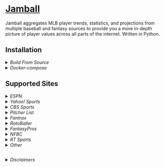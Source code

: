 # [Jamball](https://github.com/wazam/fantasy-baseball-buzz)

Jamball aggregates MLB player trends, statistics, and projections from multiple baseball and fantasy sources to provide you a more in-depth picture of player values across all parts of the internet. Written in Python.

## Installation

<details><summary><i>Build From Source</i></summary>

1. Install [git](https://git-scm.com/downloads) and [docker-compose](https://docs.docker.com/compose/install/).
2. Clone the repo.

    ```sh
    git clone https://github.com/wazam/fantasy-baseball-buzz.git
    ```

3. Change to the current working directory.

    ```sh
    cd ./fantasy-baseball-buzz
    ```

4. Run the `docker-compose.yml` file to build and run the app.

    ```sh
    docker-compose up -d
    ```

</details><details><summary><i>Docker-compose</i></summary>

```sh
---
version: "3"
services:
  app:
    image: ghcr.io/wazam/fantasy-baseball-buzz:main
    container_name: fantasy-baseball-buzz
    environment:
      - TZ=America/New_York
    ports:
      - "5000:5000"
```

</details>

## Supported Sites

<details><summary><i>ESPN</i></summary>

- [❌ % Rostered](https://fantasy.espn.com/baseball/playerrater)
  - [❌ 1 Day Change in % Rostered](https://fantasy.espn.com/baseball/addeddropped)
  - [✅ 7 Day Change in % Rostered](https://fantasy.espn.com/baseball/addeddropped)
- [❌ ADP](https://fantasy.espn.com/baseball/livedraftresults)
  - [❌ 1 Day Change in ADP](https://fantasy.espn.com/baseball/livedraftresults)
  - [❌ 7 Day Change in ADP](https://fantasy.espn.com/baseball/livedraftresults)
- [❌ Player Ratings](https://fantasy.espn.com/baseball/playerrater)
- [❌ Point Leaders](https://fantasy.espn.com/baseball/leaders?statSplit=currSeason&scoringPeriodId=0)
  - [❌ 7 Day Point Leaders](https://fantasy.espn.com/baseball/leaders?statSplit=currSeason&scoringPeriodId=0)
- [❌ Undroppables](https://fantasy.espn.com/baseball/players/undroppables)
- [❌ Closer Chart](https://www.espn.com/fantasy/baseball/flb/story?page=REcloserorgchart)
- [❌ ROS Points Rankings](https://www.espn.com/fantasy/baseball/story/_/id/33199412)
  - [❌ 7 Day Change in Rank](https://www.espn.com/fantasy/baseball/story/_/id/33199412)
  - [❌ ROS Points Position Rankings](https://www.espn.com/fantasy/baseball/story/_/id/33199412)
- [❌ ROS Category/Rotisserie Rankings](https://www.espn.com/fantasy/baseball/story/_/id/33208450)
- [❌ Daily Matchup Rankings](https://www.google.com/search?q=intitle:%22Fantasy+baseball+pitcher+rankings,+lineup+advice+for%22+intitle:%22Fantasy+baseball+pitcher+rankings,+lineup+advice+for%22+site:www.espn.com&tbs=sbd:1,qdr:m&tbm=nws&filter=0)

</details><details><summary><i>Yahoo! Sports</i></summary>

- [❌ % Rostered](https://baseball.fantasysports.yahoo.com/b1/148799/players)
  - [❌ 1 Day Change in % Rostered](https://baseball.fantasysports.yahoo.com/b1/buzzindex)
  - [❌ 7 Day Change in % Rostered](https://baseball.fantasysports.yahoo.com/b1/buzzindex)
- [✅ 1 Day Change in Roster Adds/Drops](https://baseball.fantasysports.yahoo.com/b1/buzzindex)
  - [✅ 7 Day Change in Roster Adds/Drops](https://baseball.fantasysports.yahoo.com/b1/buzzindex)
- [❌ Can't Cut](https://baseball.fantasysports.yahoo.com/b1/148799/cantcutlist)
- [❌ Who's Hot](https://baseball.fantasysports.yahoo.com/b1/whoshot)
- [❌ H2H MVPs](https://baseball.fantasysports.yahoo.com/b1/keystosuccess?st=head)
- [❌ Roto MVPs](https://baseball.fantasysports.yahoo.com/b1/keystosuccess?st=roto)
- [❌ Point Leader Rankings](https://baseball.fantasysports.yahoo.com/b1/148799/players)
  - [❌ 7 Day Rankings](https://baseball.fantasysports.yahoo.com/b1/148799/players?&sort=AR&sdir=1&status=ALL&pos=B&stat1=S_L7&jsenabled=1)
  - [❌ 14 Day Rankings](https://baseball.fantasysports.yahoo.com/b1/148799/players?&sort=AR&sdir=1&status=ALL&pos=B&stat1=S_L14&jsenabled=1)
  - [❌ 30 Day Rankings](https://baseball.fantasysports.yahoo.com/b1/148799/players?&sort=AR&sdir=1&status=ALL&pos=B&stat1=S_L30&jsenabled=1)
  - [❌ Pre-Season Rankings](https://baseball.fantasysports.yahoo.com/b1/148799/players?status=A&pos=B&cut_type=33&stat1=S_S_2022&myteam=0&sort=OR&sdir=1&pspid=782201687&activity=players_sort_click)

</details><details><summary><i>CBS Sports</i></summary>

- [❌ % Rostered](https://www.cbssports.com/search/baseball/players/)
  - [❌ 1 Day Change in % Rostered](https://www.cbssports.com/fantasy/baseball/trends/added/all/)
  - [✅ 7 Day Change in % Rostered](https://www.cbssports.com/fantasy/baseball/trends/added/all/)
- [❌ % Started](https://www.cbssports.com/search/baseball/players/)
- [❌ Position Ranking](https://www.cbssports.com/search/baseball/players/)
- [❌ Most Viewed](https://www.cbssports.com/fantasy/baseball/trends/viewed/all/)
- [❌ Point Leader Rankings](https://www.cbssports.com/fantasy/baseball/stats/)
  - [❌ 7 Day Rankings](https://www.cbssports.com/fantasy/baseball/stats/U/2022/7d/stats/)
  - [❌ 14 Day Rankings](https://www.cbssports.com/fantasy/baseball/stats/U/2022/14d/stats/)
  - [❌ 28 Day Rankings](https://www.cbssports.com/fantasy/baseball/stats/U/2022/28d/stats/)
- [❌ ROS H2H Rankings](https://www.cbssports.com/fantasy/baseball/rankings/h2h/C/)
- [❌ ROS Roto Rankings](https://www.cbssports.com/fantasy/baseball/rankings/roto/C/)
- [❌ H2H ADP](https://www.cbssports.com/fantasy/baseball/draft/averages/)
- [❌ Roto ADP](https://www.cbssports.com/fantasy/baseball/draft/averages/both/roto/all/)

</details><details><summary><i>Pitcher List</i></summary>

- [✅ ROS Starting Pitcher Rankings](https://www.pitcherlist.com/category/fantasy/the-list/)
  - [✅ 7 Day Change in Rank](https://www.pitcherlist.com/category/fantasy/the-list/)
- [✅ ROS Batter Rankings](https://www.pitcherlist.com/category/fantasy/hitter-list/)
  - [✅ 7 Day Change in Rank](https://www.pitcherlist.com/category/fantasy/hitter-list/)
- [✅ ROS Closing Pitcher Rankings](https://www.pitcherlist.com/category/fantasy/closing-time/)
  - [✅ 7 Day Change in Rank](https://www.pitcherlist.com/category/fantasy/closing-time/)
- [✅ ROS Relief Pitcher Rankings](https://www.pitcherlist.com/category/fantasy/the-hold-up/)
  - [✅ 7 Day Change in Rank](https://www.pitcherlist.com/category/fantasy/the-hold-up/)
- [✅ 7 Day Starting Pitcher Matchup Rankings](https://www.pitcherlist.com/category/fantasy/sit-or-start/)
- [✅ 7 Day 2-Start Pitcher Matchup Rankings](https://www.pitcherlist.com/category/fantasy/two-start-pitchers/)
- [✅ 2 Day Streaming Pitcher Matchup Rankings](https://www.pitcherlist.com/category/fantasy/sp-streamers/)
- [❌ Daily Player Projections](https://www.pitcherlist.com/category/dfs-betting/betting-picks/)
- [❌ Daily Player Projections](https://www.pitcherlist.com/category/fantasy/dfs/)
- [❌ Category Power Rankings](https://www.pitcherlist.com/category/fantasy/category-power-rankings/)
- [❌ Add/Drop Recommendations](https://www.pitcherlist.com/category/fantasy/buy-sell/)

</details><details><summary><i>Fantrax</i></summary>

- [❌ % Rostered](https://www.fantrax.com/login)
  - ❌ 1 Day Change in % Rostered
  - ❌ 7 Day Change in % Rostered
- ❌ % Started
  - ❌ 1 Day Change in % Rostered
  - ❌ 7 Day Change in % Rostered
- ❌ ADP
- ❌ Position Ranking
  - ❌ 7 Day Rankings
  - ❌ 14 Day Rankings
  - ❌ 30 Day Rankings
  - ❌ 60 Day Rankings
- ❌ Point Leader Rankings
  - ❌ 7 Day Rankings
  - ❌ 14 Day Rankings
  - ❌ 30 Day Rankings
  - ❌ 60 Day Rankings

</details><details><summary><i>RotoBaller</i></summary>

- [❌ 7 Day Starting Pitcher Matchup Rankings](https://www.rotoballer.com/tag/mlb-start-sit-series-for-fantasy-baseball)
- [❌ 7 Day 2-Start Pitcher Matchup Rankings](https://www.rotoballer.com/?s=%22Two-Start%20Pitcher%20Streamers%20for%20Fantasy%20Baseball%20-%20Week%22)
- [❌ 7 Day Streaming Hitter Recommendations](https://www.rotoballer.com/?s=%22Top%20Hitter%20Streamers%20and%20Starts%20for%20Fantasy%20Baseball%20-%20Week%22)
- [❌ Waiver Wire Rankings](https://www.rotoballer.com/fantasy-baseball-rankings/440514?pa=left#!/waiver-wire?league=Overall&page=1&perPage=100)
- [❌ Starting Pitcher Pickups](https://www.rotoballer.com/?s=%22Starting%20Pitcher%20Waiver%20Wire%20Pickups%20for%20Fantasy%20Baseball%20Week%22)
- [❌ Points Pitcher Pickups](https://www.rotoballer.com/?s=%22Points%20League%20Pitchers:%20Waiver%20Wire%20Pickups%20-%20Week%22)
- [❌ Points Hitter Pickups](https://www.rotoballer.com/?s=%22Points%20League%20Hitters:%20Waiver%20Wire%20Pickups%20-%20Week%22)

</details><details><summary><i>FantasyPros</i></summary>

- [❌ ROS Rankings](https://www.fantasypros.com/mlb/rankings/ros-overall.php)
- [❌ Current Rankings](https://www.fantasypros.com/mlb/rankings/overall.php)
- [❌ ADP Rankings](https://www.fantasypros.com/mlb/adp/overall.php)
- [❌ Streaming Pitcher Matchup Rankings](https://www.fantasypros.com/mlb/streaming-pitchers.php)
- [❌ Two Start Pitcher Matchup Rankings](https://www.fantasypros.com/mlb/two-start-pitchers.php)
- [❌ Stats](https://www.fantasypros.com/mlb/stats/hitters.php)
- [❌ Projections](https://www.fantasypros.com/mlb/projections/ros-hitters.php)
- [❌ Zeile Consensus Projections](https://www.fantasypros.com/mlb/projections/hitters.php)

</details><details><summary><i>NFBC</i></summary>

- [❌ % Rostered](https://nfc.shgn.com/players/baseball)
  - [❌ 1 Day Change in % Rostered](https://nfc.shgn.com/players/baseball)
  - [❌ 7 Day Change in % Rostered](https://nfc.shgn.com/players/baseball)
- [❌ % Started](https://nfc.shgn.com/players/baseball)
  - [❌ 1 Day Change in % Rostered](https://nfc.shgn.com/players/baseball)
  - [❌ 7 Day Change in % Rostered](https://nfc.shgn.com/players/baseball)
- [❌ Point Leader Rankings](https://nfc.shgn.com/players/baseball)
  - [❌ 7 Day Rankings](https://nfc.shgn.com/players/baseball)
  - [❌ 14 Day Rankings](https://nfc.shgn.com/players/baseball)
  - [❌ 30 Day Rankings](https://nfc.shgn.com/players/baseball)
- [❌ ADP](https://nfc.shgn.com/adp/baseball)

</details><details><summary><i>RT Sports</i></summary>

- [❌ Points ADP](https://rtsports.com/baseball/baseball-rankings.php?RULES=11&)
- [❌ Roto ADP](https://rtsports.com/baseball/baseball-rankings.php?RULES=11&)

</details><details><summary><i>Other</i></summary>

- [❌ Swish Analytics Next 24 Hours DraftKings Most Points](https://swishanalytics.com/optimus/mlb/fanduel-draftkings-live-scoring)
- [❌ FantasyData ROS Rankings](https://fantasydata.com/mlb/fantasy-baseball-rankings)
- [❌ RotoGrinders Past 7 Days FanDuel Most Points](https://rotogrinders.com/game-stats/mlb-hitter?site=fanduel&range=1week)
- [❌ SP Streamer Next 3 Days Pitcher Streamers](https://spstreamer.com/streamer-central/)
- [❌ Vegas Insider Bettings Odds](https://www.vegasinsider.com/mlb/odds/las-vegas/)
- [❌ BettingPros Betting Odds](https://www.bettingpros.com/mlb/odds/moneyline/)
- [❌ MLB Baseball Savant](https://baseballsavant.mlb.com/)
- [❌ FanGraphs](https://www.fangraphs.com/projections.aspx?pos=all&stats=bat&type=rzips)
- [❌ RotoWire](https://www.rotowire.com/daily/mlb/)
- [❌ RotoChamp](https://rotochamp.com/baseball/PlayerRankings.aspx?Position=AllPlayers)
- [❌ Mr. Cheatsheet](https://mrcheatsheet.com/)
- [❌ Clay Davenport](http://claydavenport.com/projections/PROJHOME.shtml)
- [❌ Baseball-Reference](https://www.baseball-reference.com/)
- [❌ Draft Buddy Projections](https://www.draftbuddy.com/baseball/projections.php)
- [❌ Razzball Rankings](https://razzball.com/2022-fantasy-baseball-rankings/)
- [❌ MLB Pipeline Prospect Rankings](https://www.mlb.com/prospects/top100/)
- [❌ Baseball America Rankings](https://www.baseballamerica.com/rankings/)

</details>

##

<details><summary><i>Disclaimers</i></summary>

- [MLB Terms of Use](https://www.mlb.com/official-information/terms-of-use)
- [Disney (ESPN) Terms of Use](https://disneytermsofuse.com/english/)
- [Yahoo Terms of Service](https://legal.yahoo.com/us/en/yahoo/terms/otos/index.html)
- [Paramount (CBS) Terms of Use](https://www.viacomcbs.legal/us/en/cbsi/terms-of-use)
- [Pitcher List Terms of Service](https://www.pitcherlist.com/terms-of-service/)

</details>
